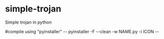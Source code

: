 # simple-trojan
Simple trojan in python


#compile using "pyinstaller"
-- pyinstaller -F --clean -w NAME.py -i ICON --
